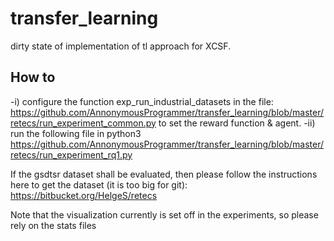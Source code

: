 # transfer_learning

dirty state of implementation of tl approach for XCSF.

How to
------

-i) configure the function exp_run_industrial_datasets in the file: https://github.com/AnnonymousProgrammer/transfer_learning/blob/master/retecs/run_experiment_common.py
to set the reward function & agent. 
-ii) run the following file in python3 https://github.com/AnnonymousProgrammer/transfer_learning/blob/master/retecs/run_experiment_rq1.py

If the gsdtsr dataset shall be evaluated, then please follow the instructions here to get the dataset (it is too big for git): https://bitbucket.org/HelgeS/retecs

Note that the visualization currently is set off in the experiments, so please rely on the stats files
